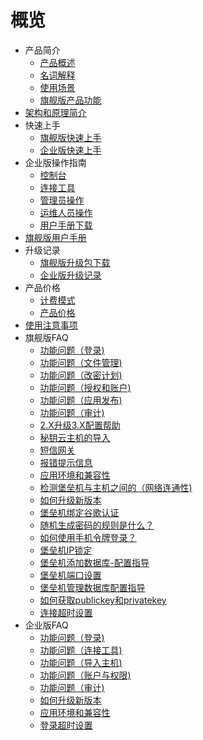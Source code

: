 # 概览

* 产品简介
    * [产品概述](security/uhas/concepts/overeview)
    * [名词解释](security/uhas/concepts/term)
    * [使用场景](security/uhas/concepts/case)
    * [旗舰版产品功能](security/uhas/concepts/function)
* [架构和原理简介](security/uhas/architecture)
* 快速上手
    * [旗舰版快速上手](security/uhas/common/super)
    * [企业版快速上手](security/uhas/common/pro)
* 企业版操作指南
    * [控制台](security/uhas/opintro/console)
    * [连接工具](security/uhas/opintro/tools)
    * [管理员操作](security/uhas/opintro/admin)
    * [运维人员操作](security/uhas/opintro/normal)
    * [用户手册下载](security/uhas/opintro/manual)
* [旗舰版用户手册](security/uhas/opintro_super)
* 升级记录
    * [旗舰版升级包下载](security/uhas/upgrade/super)
    * [企业版升级记录](security/uhas/upgrade/pro)
* 产品价格
    * [计费模式](security/uhas/price/mode)
    * [产品价格](security/uhas/price/jiage)
* [使用注意事项](security/uhas/warning)
* 旗舰版FAQ
    * [功能问题（登录)](security/uhas/faq_super/q1)
    * [功能问题（文件管理)](security/uhas/faq_super/q3)
    * [功能问题（改密计划)](security/uhas/faq_super/q6)
    * [功能问题（授权和账户)](security/uhas/faq_super/q7)
    * [功能问题（应用发布)](security/uhas/faq_super/q8)
    * [功能问题（审计)](security/uhas/faq_super/q9)
    * [2.X升级3.X配置帮助](security/uhas/faq_super/update)
    * [秘钥云主机的导入](security/uhas/faq_super/miyao)
    * [短信网关](security/uhas/faq_super/q10)
    * [报错提示信息](security/uhas/faq_super/error)
    * [应用环境和兼容性](security/uhas/faq_super/q2)
    * [检测堡垒机与主机之间的（网络连通性)](security/uhas/faq_super/q11)
    * [如何升级新版本](security/uhas/faq_super/q4)
    * [堡垒机绑定谷歌认证](security/uhas/faq_super/freeotp)
    * [随机生成密码的规则是什么？](security/uhas/faq_super/q5)
    * [如何使用手机令牌登录？](security/uhas/faq_super/lingpai)
    * [堡垒机IP锁定](security/uhas/faq_super/lock)
    * [堡垒机添加数据库-配置指导](security/uhas/faq_super/sql)
    * [堡垒机端口设置](security/uhas/faq_super/q20)
    * [堡垒机管理数据库配置指导](security/uhas/faq_super/q18)
    * [如何获取publickey和privatekey](security/uhas/faq_super/acess)
    * [连接超时设置](security/uhas/faq_super/site)
* 企业版FAQ
    * [功能问题（登录)](security/uhas/faq/q1)
    * [功能问题（连接工具)](security/uhas/faq/q2)
    * [功能问题（导入主机)](security/uhas/faq/q3)
    * [功能问题（账户与权限)](security/uhas/faq/q4)
    * [功能问题（审计)](security/uhas/faq/q5)
    * [如何升级新版本](security/uhas/faq/q9)
    * [应用环境和兼容性](security/uhas/faq/q10)
    * [登录超时设置](security/uhas/faq/q11)

   
    
   
   
    
        
